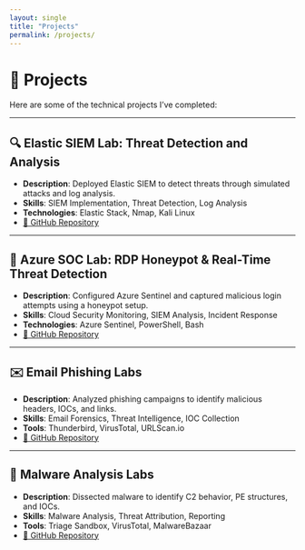 ```yaml
---
layout: single
title: "Projects"
permalink: /projects/
---
```


# 🚀 Projects

Here are some of the technical projects I’ve completed:

---

## **🔍 Elastic SIEM Lab: Threat Detection and Analysis**  
- **Description**: Deployed Elastic SIEM to detect threats through simulated attacks and log analysis.  
- **Skills**: SIEM Implementation, Threat Detection, Log Analysis  
- **Technologies**: Elastic Stack, Nmap, Kali Linux  
- [🔗 GitHub Repository](https://github.com/Ourworldofdreams/Elastic-SIEM-Threat-Detection-Lab)

---

## **🔐 Azure SOC Lab: RDP Honeypot & Real-Time Threat Detection**  
- **Description**: Configured Azure Sentinel and captured malicious login attempts using a honeypot setup.  
- **Skills**: Cloud Security Monitoring, SIEM Analysis, Incident Response  
- **Technologies**: Azure Sentinel, PowerShell, Bash  
- [🔗 GitHub Repository](https://github.com/Ourworldofdreams/Azure-SOC-Lab-Building-a-SIEM-and-Capturing-Login-Activity)

---

## **✉️ Email Phishing Labs**  
- **Description**: Analyzed phishing campaigns to identify malicious headers, IOCs, and links.  
- **Skills**: Email Forensics, Threat Intelligence, IOC Collection  
- **Tools**: Thunderbird, VirusTotal, URLScan.io  
- [🔗 GitHub Repository](https://github.com/Ourworldofdreams/Analyzing-Phishing-Emails)

---

## **🔬 Malware Analysis Labs**  
- **Description**: Dissected malware to identify C2 behavior, PE structures, and IOCs.  
- **Skills**: Malware Analysis, Threat Attribution, Reporting  
- **Tools**: Triage Sandbox, VirusTotal, MalwareBazaar  
- [🔗 GitHub Repository](https://github.com/Ourworldofdreams/Malicious-Malware-Analysis-Lab)
